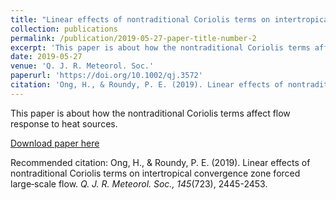 ```yaml
---
title: "Linear effects of nontraditional Coriolis terms on intertropical convergence zone forced large‐scale flow"
collection: publications
permalink: /publication/2019-05-27-paper-title-number-2
excerpt: 'This paper is about how the nontraditional Coriolis terms affect flow response to heat sources.'
date: 2019-05-27
venue: 'Q. J. R. Meteorol. Soc.'
paperurl: 'https://doi.org/10.1002/qj.3572'
citation: 'Ong, H., & Roundy, P. E. (2019). Linear effects of nontraditional Coriolis terms on intertropical convergence zone forced large‐scale flow. <i>Q. J. R. Meteorol. Soc., 145</i>(723), 2445-2453.'
---
```

This paper is about how the nontraditional Coriolis terms affect flow response to heat sources.

[Download paper here](https://doi.org/10.1002/qj.3572)

Recommended citation: Ong, H., & Roundy, P. E. (2019). Linear effects of nontraditional Coriolis terms on intertropical convergence zone forced large‐scale flow. <i>Q. J. R. Meteorol. Soc., 145</i>(723), 2445-2453.

